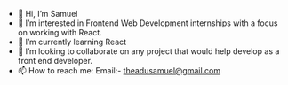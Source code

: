 - 👋 Hi, I’m Samuel
- 👀 I’m interested in Frontend Web Development internships with a focus on working with React.
- 🌱 I’m currently learning React
- 💞️ I’m looking to collaborate on any project that would help develop as a front end developer.
- 📫 How to reach me: 
          Email:- theadusamuel@gmail.com 
          

<!---
theadusamuel/theadusamuel is a ✨ special ✨ repository because its `README.md` (this file) appears on your GitHub profile.
You can click the Preview link to take a look at your changes.
--->
